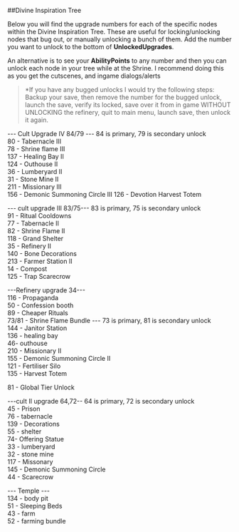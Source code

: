 ##Divine Inspiration Tree

Below you will find the upgrade numbers for each of the specific nodes within the Divine Inspiration Tree. These are useful for locking/unlocking nodes that bug out, or manually unlocking a bunch of them.
Add the number you want to unlock to the bottom of **UnlockedUpgrades**.

An alternative is to see your **AbilityPoints** to any number and then you can unlock each node in your tree while at the Shrine. I recommend doing this as you get the cutscenes, and ingame dialogs/alerts

>*If you have any bugged unlocks I would try the following steps:
>Backup your save, then remove the number for the bugged unlock, launch the save, verify its locked, save over it from in game WITHOUT UNLOCKING the refinery, quit to main menu, launch save, then unlock it again.

--- Cult Upgrade IV 84/79 --- 84 is primary, 79 is secondary unlock  
80 - Tabernacle III  
78 - Shrine flame III  
137 - Healing Bay II  
124 - Outhouse II  
36 - Lumberyard II  
31 - Stone Mine II  
211 - Missionary III  
156 - Demonic Summoning Circle III
126 - Devotion Harvest Totem

--- cult upgrade III 83/75--- 83 is primary, 75 is secondary unlock  
91 - Ritual Cooldowns  
77 - Tabernacle II  
82 - Shrine Flame II  
118 - Grand Shelter  
35 - Refinery II  
140 - Bone Decorations  
213 - Farmer Station II  
14 - Compost  
125 - Trap Scarecrow  

---Refinery upgrade 34---  
116 - Propaganda  
50 - Confession booth  
89 - Cheaper Rituals  
73/81 - Shrine Flame Bundle --- 73 is primary, 81 is secondary unlock  
144 - Janitor Station  
136 - healing bay  
46- outhouse  
210 - Missionary II  
155 - Demonic Summoning Circle II  
121 - Fertiliser Silo  
135 - Harvest Totem  

81 - Global Tier Unlock  

---cult II upgrade 64,72-- 64 is primary, 72 is secondary unlock  
45 - Prison  
76 - tabernacle  
139 - Decorations  
55 - shelter  
74- Offering Statue  
33 - lumberyard  
32 - stone mine  
117 - Missonary  
145 - Demonic Summoning Circle  
44 - Scarecrow  

--- Temple ---  
134 - body pit  
51 - Sleeping Beds  
43 - farm  
52 - farming bundle  
